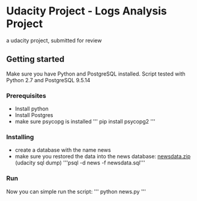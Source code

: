 # Udacity Project - Logs Analysis Project

a udacity project, submitted for review

## Getting started
Make sure you have Python and PostgreSQL installed.
Script tested with Python 2.7 and PostgreSQL 9.5.14

### Prerequisites
* Install python
* Install Postgres
* make sure psycopg is installed
''' pip install psycopg2 '''

### Installing
* create a database with the name news
* make sure you restored the data into the news database: [newsdata.zip](https://s3.amazonaws.com/video.udacity-data.com/topher/2016/August/57b5f748_newsdata/newsdata.zip) (udacity sql dump)
'''psql -d news -f newsdata.sql'''

### Run
Now you can simple run the script:
'''  python news.py '''



